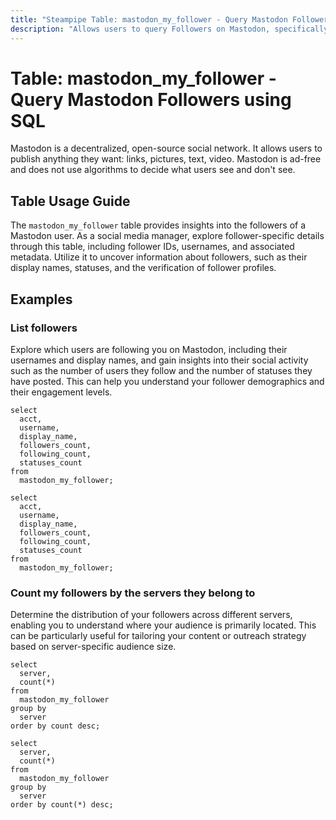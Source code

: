 ```yaml
---
title: "Steampipe Table: mastodon_my_follower - Query Mastodon Followers using SQL"
description: "Allows users to query Followers on Mastodon, specifically the follower information of the authenticated user, providing insights into follower details and user interactions."
---
```


# Table: mastodon_my_follower - Query Mastodon Followers using SQL

Mastodon is a decentralized, open-source social network. It allows users to publish anything they want: links, pictures, text, video. Mastodon is ad-free and does not use algorithms to decide what users see and don't see.

## Table Usage Guide

The `mastodon_my_follower` table provides insights into the followers of a Mastodon user. As a social media manager, explore follower-specific details through this table, including follower IDs, usernames, and associated metadata. Utilize it to uncover information about followers, such as their display names, statuses, and the verification of follower profiles.


## Examples

### List followers
Explore which users are following you on Mastodon, including their usernames and display names, and gain insights into their social activity such as the number of users they follow and the number of statuses they have posted. This can help you understand your follower demographics and their engagement levels.

```sql+postgres
select
  acct,
  username,
  display_name,
  followers_count,
  following_count,
  statuses_count
from
  mastodon_my_follower;
```

```sql+sqlite
select
  acct,
  username,
  display_name,
  followers_count,
  following_count,
  statuses_count
from
  mastodon_my_follower;
```

### Count my followers by the servers they belong to
Determine the distribution of your followers across different servers, enabling you to understand where your audience is primarily located. This can be particularly useful for tailoring your content or outreach strategy based on server-specific audience size.

```sql+postgres
select
  server,
  count(*)
from
  mastodon_my_follower
group by
  server
order by count desc;
```

```sql+sqlite
select
  server,
  count(*)
from
  mastodon_my_follower
group by
  server
order by count(*) desc;
```